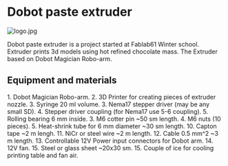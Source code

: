 <h1>Dobot paste extruder</h1>

![logo.jpg](https://github.com/FabLab61/Dobot_Paste_Extruder/new/master/logo.jpg)

Dobot paste extruder is a project started at Fablab61 Winter school. 
Extruder prints 3d models using hot refined chocolate mass. The Extruder based on Dobot Magician Robo-arm. 

<h2>Equipment and materials</h2>
1. Dobot Magician Robo-arm.
2. 3D Printer for creating pieces of extruder nozzle.
3. Syringe 20 ml volume.
3. Nema17 stepper driver (may be any small SD).
4. Stepper driver coupling (for Nema17 use 5-6 coupling).
5. Rolling bearing 6 mm inside.
3. М6 cotter pin ~50 sm length.
4. M6 nuts (10 pieces).
5. Heat-shrink tube for 6 mm diameter ~30 sm length.
10. Capton tape ~2 m lengh.
11. NiCr or steel wire ~2 m length.
12. Cable 0.5 mm^2 ~3 m length.
13. Controllable 12V Power input connectors for Dobot arm.
14. 12V fan.
15. Steel or glass sheet ~20x30 sm.
15. Couple of ice for cooling printing table and fan air.

##
